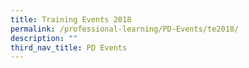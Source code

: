 ```yaml
---
title: Training Events 2018
permalink: /professional-learning/PD-Events/te2018/
description: ""
third_nav_title: PD Events
---
```

